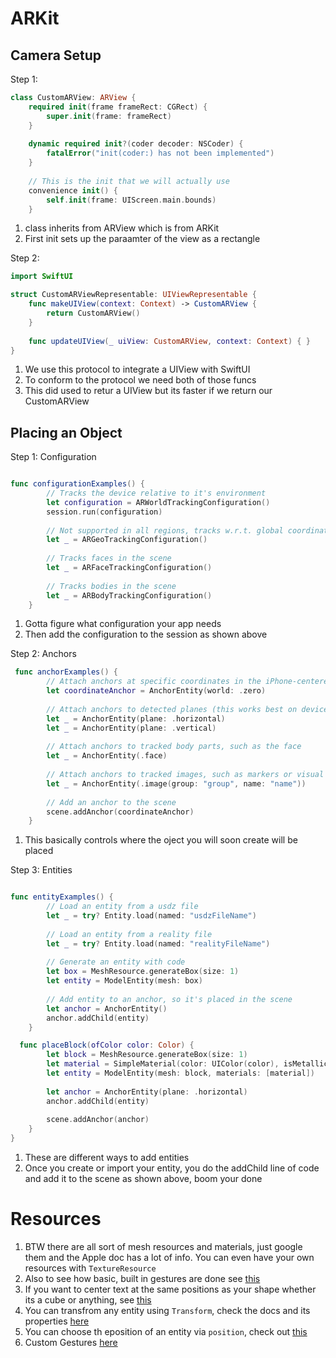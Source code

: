 # ARKit

## Camera Setup

Step 1:

```swift
class CustomARView: ARView {
    required init(frame frameRect: CGRect) {
        super.init(frame: frameRect)
    }
    
    dynamic required init?(coder decoder: NSCoder) {
        fatalError("init(coder:) has not been implemented")
    }
    
    // This is the init that we will actually use
    convenience init() {
        self.init(frame: UIScreen.main.bounds)
    }

```

1. class inherits from ARView which is from ARKit
2. First init sets up the paraamter of the view as a rectangle

Step 2:

```swift
import SwiftUI

struct CustomARViewRepresentable: UIViewRepresentable {
    func makeUIView(context: Context) -> CustomARView {
        return CustomARView()
    }
    
    func updateUIView(_ uiView: CustomARView, context: Context) { }
}
```

1. We use this protocol to integrate a UIView with SwiftUI
2. To conform to the protocol we need both of those funcs
3. This did used to retur a UIView but its faster if we return our CustomARView

## Placing an Object

Step 1: Configuration

```swift

func configurationExamples() {
        // Tracks the device relative to it's environment
        let configuration = ARWorldTrackingConfiguration()
        session.run(configuration)
        
        // Not supported in all regions, tracks w.r.t. global coordinates
        let _ = ARGeoTrackingConfiguration()
        
        // Tracks faces in the scene
        let _ = ARFaceTrackingConfiguration()
        
        // Tracks bodies in the scene
        let _ = ARBodyTrackingConfiguration()
    }

```

1. Gotta figure what configuration your app needs
2. Then add the configuration to the session as shown above


Step 2: Anchors

```swift
 func anchorExamples() {
        // Attach anchors at specific coordinates in the iPhone-centered coordinate system
        let coordinateAnchor = AnchorEntity(world: .zero)
        
        // Attach anchors to detected planes (this works best on devices with a LIDAR sensor)
        let _ = AnchorEntity(plane: .horizontal)
        let _ = AnchorEntity(plane: .vertical)
        
        // Attach anchors to tracked body parts, such as the face
        let _ = AnchorEntity(.face)
        
        // Attach anchors to tracked images, such as markers or visual codes
        let _ = AnchorEntity(.image(group: "group", name: "name"))
        
        // Add an anchor to the scene
        scene.addAnchor(coordinateAnchor)
    }
```
1. This basically controls where the oject you will soon create will be placed

Step 3: Entities

```swift

func entityExamples() {
        // Load an entity from a usdz file
        let _ = try? Entity.load(named: "usdzFileName")
        
        // Load an entity from a reality file
        let _ = try? Entity.load(named: "realityFileName")
        
        // Generate an entity with code
        let box = MeshResource.generateBox(size: 1)
        let entity = ModelEntity(mesh: box)
        
        // Add entity to an anchor, so it's placed in the scene
        let anchor = AnchorEntity()
        anchor.addChild(entity)
    }

  func placeBlock(ofColor color: Color) {
        let block = MeshResource.generateBox(size: 1)
        let material = SimpleMaterial(color: UIColor(color), isMetallic: false)
        let entity = ModelEntity(mesh: block, materials: [material])
        
        let anchor = AnchorEntity(plane: .horizontal)
        anchor.addChild(entity)
        
        scene.addAnchor(anchor)
    }
}

```

1. These are different ways to add entities
2. Once you create or import your entity, you do the addChild line of code and add it to the scene as shown above, boom your done

# Resources
1. BTW there are all sort of mesh resources and materials, just google them and the Apple doc has a lot of info. You can even have your own resources with `TextureResource`
2. Also to see how basic, built in gestures are done see [this](https://medium.com/@itsuki.enjoy/ios-swift-handle-3d-gestures-with-arkit-realitykit-3f7fd1609c54)
3. If you want to center text at the same positions as your shape whether its a cube or anything, see [this](https://stackoverflow.com/questions/67716279/how-to-make-text-to-have-the-same-position-and-orientation-as-box)
4. You can transfrom any entity using `Transform`, check the docs and its properties [here](https://developer.apple.com/documentation/realitykit/transform)
5. You can choose th eposition of an entity via `position`, check out [this](https://www.delasign.com/blog/how-to-set-the-position-scale-or-rotation-of-a-model-in-realitykit/)
6. Custom Gestures [here](https://www.createwithswift.com/adding-custom-gestures-to-an-ar-application-with-swiftui/)



